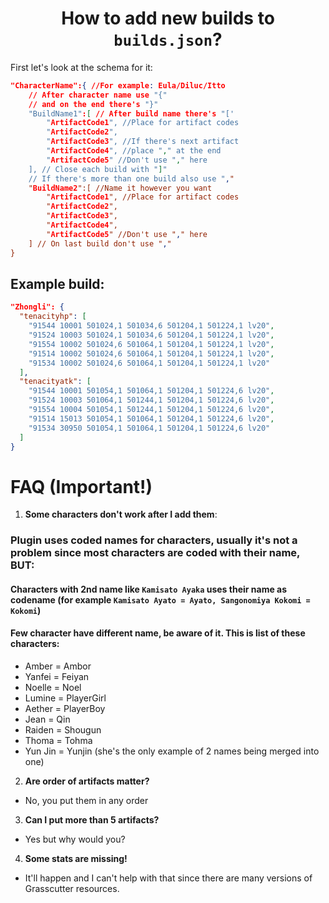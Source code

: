 # <center> How to add new builds to `builds.json`?

First let's look at the schema for it:
`````json
"CharacterName":{ //For example: Eula/Diluc/Itto
    // After character name use "{"
    // and on the end there's "}"
    "BuildName1":[ // After build name there's "['
        "ArtifactCode1", //Place for artifact codes
        "ArtifactCode2", 
        "ArtifactCode3", //If there's next artifact
        "ArtifactCode4", //place "," at the end
        "ArtifactCode5" //Don't use "," here
    ], // Close each build with "]"
    // If there's more than one build also use ","
    "BuildName2":[ //Name it however you want
        "ArtifactCode1", //Place for artifact codes
        "ArtifactCode2",
        "ArtifactCode3",
        "ArtifactCode4",
        "ArtifactCode5" //Don't use "," here
    ] // On last build don't use ","
}
`````
## Example build:

`````json
"Zhongli": {
  "tenacityhp": [
    "91544 10001 501024,1 501034,6 501204,1 501224,1 lv20",
    "91524 10003 501024,1 501034,6 501204,1 501224,1 lv20",
    "91554 10002 501024,6 501064,1 501204,1 501224,1 lv20",
    "91514 10002 501024,6 501064,1 501204,1 501224,1 lv20",
    "91534 10002 501024,6 501064,1 501204,1 501224,1 lv20"
  ],
  "tenacityatk": [
    "91544 10001 501054,1 501064,1 501204,1 501224,6 lv20",
    "91524 10003 501064,1 501244,1 501204,1 501224,6 lv20",
    "91554 10004 501054,1 501244,1 501204,1 501224,6 lv20",
    "91514 15013 501054,1 501064,1 501204,1 501224,6 lv20",
    "91534 30950 501054,1 501064,1 501204,1 501224,6 lv20"
  ]
}
`````

# FAQ (Important!)

1. **Some characters don't work after I add them**:

### Plugin uses coded names for characters, usually it's not a problem since most characters are coded with their name, BUT:
#### Characters with 2nd name like `Kamisato Ayaka` uses their name as codename (for example `Kamisato Ayato = Ayato, Sangonomiya Kokomi = Kokomi`)
#### Few character have different name, be aware of it. This is list of these characters:

- Amber = Ambor
- Yanfei = Feiyan
- Noelle = Noel
- Lumine = PlayerGirl
- Aether = PlayerBoy
- Jean = Qin
- Raiden = Shougun
- Thoma = Tohma
- Yun Jin = Yunjin (she's the only example of 2 names being merged into one)

2. **Are order of artifacts matter?**
 - No, you put them in any order
3. **Can I put more than 5 artifacts?**
 - Yes but why would you?
4. **Some stats are missing!**
 - It'll happen and I can't help with that since there are many versions of Grasscutter resources.
